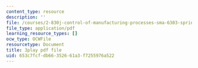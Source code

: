 ```yaml
---
content_type: resource
description: ''
file: /courses/2-830j-control-of-manufacturing-processes-sma-6303-spring-2008/653c7fcfdb66352661a3f7255976a522_tQz6iktxQqM.pdf
file_type: application/pdf
learning_resource_types: []
ocw_type: OCWFile
resourcetype: Document
title: 3play pdf file
uid: 653c7fcf-db66-3526-61a3-f7255976a522
---
```

